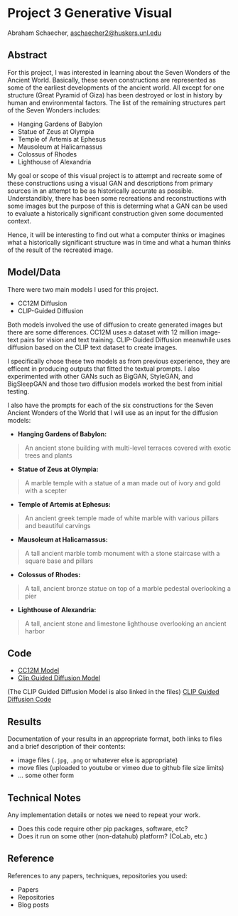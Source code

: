 # Project 3 Generative Visual

Abraham Schaecher, aschaecher2@huskers.unl.edu
<!-- (Your teammate's contact info, if appropriate) -->

## Abstract

<!-- Include your abstract here. This should be one paragraph clearly describing your concept, method, and results. This should tell us what architecture/approach you used. Also describe your creative goals, and whether you were successful in achieving them. Also could describe future directions. -->

For this project, I was interested in learning about the Seven Wonders of the Ancient World. Basically, these seven constructions are represented as some
of the earliest developments of the ancient world. All except for one structure (Great Pyramid of Giza) has been destroyed or lost in history by human
and environmental factors. The list of the remaining structures part of the Seven Wonders includes:
- Hanging Gardens of Babylon
- Statue of Zeus at Olympia
- Temple of Artemis at Ephesus
- Mausoleum at Halicarnassus
- Colossus of Rhodes
- Lighthouse of Alexandria

My goal or scope of this visual project is to attempt and recreate some of these constructions using a visual GAN and descriptions from primary sources
in an attempt to be as historically accurate as possible. Understandibly, there has been some recreations and reconstructions with some images but the 
purpose of this is determing what a GAN can be used to evaluate a historically significant construction given some documented context. 

Hence, it will be interesting to find out what a computer thinks or imagines what a historically significant structure was in time and what a human thinks
of the result of the recreated image.

## Model/Data

<!-- Briefly describe the files that are included with your repository:
- trained models
- training data (or link to training data) -->

There were two main models I used for this project. 
- CC12M Diffusion
- CLIP-Guided Diffusion

Both models involved the use of diffusion to create generated images but there are some differences. CC12M uses a dataset with 12 million image-text pairs for vision and text training. CLIP-Guided Diffusion meanwhile uses diffusion based on the CLIP text dataset to create images.

I specifically chose these two models as from previous experience, they are efficent in producing outputs that fitted the textual prompts. I also experimented with other GANs such as BigGAN, StyleGAN, and BigSleepGAN and those two diffusion models worked the best from initial testing.

I also have the prompts for each of the six constructions for the Seven Ancient Wonders of the World that I will use as an input for the diffusion models:
- **Hanging Gardens of Babylon:**
> An ancient stone building with multi-level terraces covered with exotic trees and plants 
- **Statue of Zeus at Olympia:**
> A marble temple with a statue of a man made out of ivory and gold with a scepter
- **Temple of Artemis at Ephesus:**
> An ancient greek temple made of white marble with various pillars and beautiful carvings
- **Mausoleum at Halicarnassus:**
> A tall ancient marble tomb monument with a stone staircase with a square base and pillars
- **Colossus of Rhodes:**
> A tall, ancient bronze statue on top of a marble pedestal overlooking a pier
- **Lighthouse of Alexandria:**
> A tall, ancient stone and limestone lighthouse overlooking an ancient harbor

## Code

<!--Your code for generating your project:
- Python: generative_code.py
- Jupyter notebooks: generative_code.ipynb -->
- [CC12M Model](https://colab.research.google.com/drive/1TBo4saFn1BCSfgXsmREFrUl3zSQFg6CC)
- [Clip Guided Diffusion Model](https://colab.research.google.com/drive/1V66mUeJbXrTuQITvJunvnWVn96FEbSI3)

(The CLIP Guided Diffusion Model is also linked in the files)
[CLIP Guided Diffusion Code](https://github.com/unl-ml-art/generative-visual-eher78/blob/master/clipGuidedDiffusion.ipynb)

## Results

Documentation of your results in an appropriate format, both links to files and a brief description of their contents:
- image files (`.jpg`, `.png` or whatever else is appropriate)
- move files (uploaded to youtube or vimeo due to github file size limits)
- ... some other form

## Technical Notes

Any implementation details or notes we need to repeat your work. 
- Does this code require other pip packages, software, etc?
- Does it run on some other (non-datahub) platform? (CoLab, etc.)

## Reference

References to any papers, techniques, repositories you used:
- Papers
- Repositories
- Blog posts
